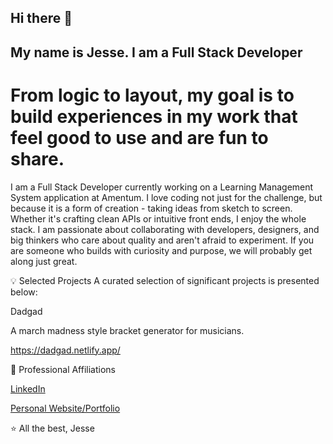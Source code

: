 ## Hi there 👋

## My name is Jesse. I am a Full Stack Developer
# From logic to layout, my goal is to build experiences in my work that feel good to use and are fun to share.

I am a Full Stack Developer currently working on a Learning Management System application at Amentum. I love coding not just for the challenge, but because it is a form of creation - taking ideas from sketch to screen. Whether it's crafting clean APIs or intuitive front ends, I enjoy the whole stack. I am passionate about collaborating with developers, designers, and big thinkers who care about quality and aren't afraid to experiment. If you are someone who builds with curiosity and purpose, we will probably get along just great.

💡 Selected Projects
A curated selection of significant projects is presented below:

Dadgad

A march madness style bracket generator for musicians.

https://dadgad.netlify.app/


🤝 Professional Affiliations

[LinkedIn](https://www.linkedin.com/in/itsjesseshaw/)

[Personal Website/Portfolio](https://jesse-shaw.netlify.app/)

⭐️ All the best, Jesse

<!--
**JesseShawCodes/JesseShawCodes** is a ✨ _special_ ✨ repository because its `README.md` (this file) appears on your GitHub profile.

Here are some ideas to get you started:

- 🔭 I’m currently working on ...
- 🌱 I’m currently learning ...
- 👯 I’m looking to collaborate on ...
- 🤔 I’m looking for help with ...
- 💬 Ask me about ...
- 📫 How to reach me: ...
- 😄 Pronouns: ...
- ⚡ Fun fact: ...
-->
